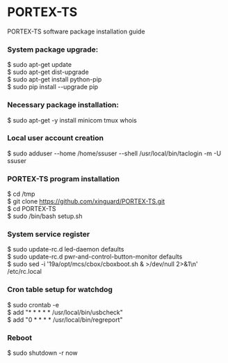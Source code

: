 # PORTEX-TS

PORTEX-TS software package installation guide

### System package upgrade:
$ sudo apt-get update  
$ sudo apt-get dist-upgrade  
$ sudo apt-get install python-pip  
$ sudo pip install --upgrade pip  

### Necessary package installation:
$ sudo apt-get -y install minicom tmux whois  

### Local user account creation
$ sudo adduser --home /home/ssuser --shell /usr/local/bin/taclogin -m -U ssuser  

### PORTEX-TS program installation
$ cd /tmp  
$ git clone https://github.com/xinguard/PORTEX-TS.git  
$ cd PORTEX-TS   
$ sudo /bin/bash setup.sh  

### System service register
$ sudo update-rc.d led-daemon defaults  
$ sudo update-rc.d pwr-and-control-button-monitor defaults  
$ sudo sed -i '19a/opt/mcs/cbox/cboxboot.sh & >/dev/null 2>&1\n' /etc/rc.local  
  
### Cron table setup for watchdog
$ sudo crontab -e  
$ add "* * * * * /usr/local/bin/usbcheck"  
$ add "0 * * * * /usr/local/bin/regreport"  

### Reboot
$ sudo shutdown -r now  
  
